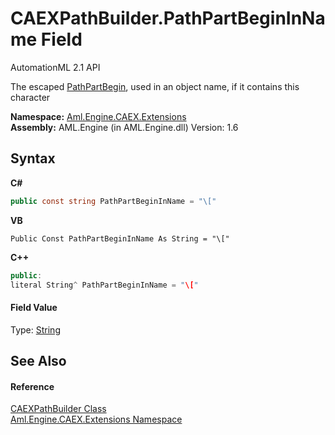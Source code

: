 # CAEXPathBuilder.PathPartBeginInName Field
AutomationML 2.1 API 

The escaped <a href="F_Aml_Engine_CAEX_Extensions_CAEXPathBuilder_PathPartBegin">PathPartBegin</a>, used in an object name, if it contains this character

**Namespace:**&nbsp;<a href="N_Aml_Engine_CAEX_Extensions">Aml.Engine.CAEX.Extensions</a><br />**Assembly:**&nbsp;AML.Engine (in AML.Engine.dll) Version: 1.6

## Syntax

**C#**<br />
``` C#
public const string PathPartBeginInName = "\["
```

**VB**<br />
``` VB
Public Const PathPartBeginInName As String = "\["
```

**C++**<br />
``` C++
public:
literal String^ PathPartBeginInName = "\["
```


#### Field Value
Type: <a href="https://docs.microsoft.com/dotnet/api/system.string" target="_parent" rel="noopener noreferrer">String</a>

## See Also


#### Reference
<a href="T_Aml_Engine_CAEX_Extensions_CAEXPathBuilder">CAEXPathBuilder Class</a><br /><a href="N_Aml_Engine_CAEX_Extensions">Aml.Engine.CAEX.Extensions Namespace</a><br />